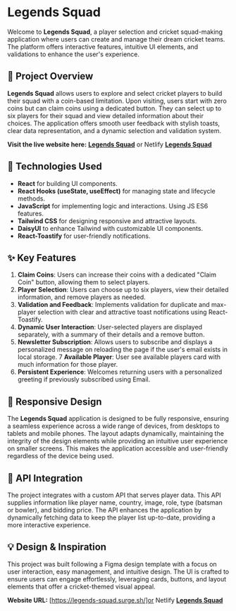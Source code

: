 # **Legends Squad**  
Welcome to **Legends Squad**, a player selection and cricket squad-making application where users can create and manage their dream cricket teams. The platform offers interactive features, intuitive UI elements, and validations to enhance the user's experience.

## 🌟 **Project Overview**  
**Legends Squad** allows users to explore and select cricket players to build their squad with a coin-based limitation. Upon visiting, users start with zero coins but can claim coins using a dedicated button. They can select up to six players for their squad and view detailed information about their choices. The application offers smooth user feedback with stylish toasts, clear data representation, and a dynamic selection and validation system.

**Visit the live website here:** [**Legends Squad**](https://legends-squad.surge.sh/) or Netlify [**Legends Squad**](https://legends-squad.netlify.app/)

## 🚀 **Technologies Used**  
- **React** for building UI components.
- **React Hooks (useState, useEffect)** for managing state and lifecycle methods.
- **JavaScript** for implementing logic and interactions. Using JS ES6 features.
- **Tailwind CSS** for designing responsive and attractive layouts.
- **DaisyUI** to enhance Tailwind with customizable UI components.
- **React-Toastify** for user-friendly notifications.

## ✨ **Key Features**  
1. **Claim Coins**: Users can increase their coins with a dedicated "Claim Coin" button, allowing them to select players.
2. **Player Selection**: Users can choose up to six players, view their detailed information, and remove players as needed.
3. **Validation and Feedback**: Implements validation for duplicate and max-player selection with clear and attractive toast notifications using React-Toastify.
4. **Dynamic User Interaction**: User-selected players are displayed separately, with a summary of their details and a remove button.
5. **Newsletter Subscription**: Allows users to subscribe and displays a personalized message on reloading the page if the user's email exists in local storage.
7 **Available Player**: User see available players card with much information for those player.
6. **Persistent Experience**: Welcomes returning users with a personalized greeting if previously subscribed using Email.

## 📱 **Responsive Design**  
The **Legends Squad** application is designed to be fully responsive, ensuring a seamless experience across a wide range of devices, from desktops to tablets and mobile phones. The layout adapts dynamically, maintaining the integrity of the design elements while providing an intuitive user experience on smaller screens. This makes the application accessible and user-friendly regardless of the device being used.

## 🔌 **API Integration**  
The project integrates with a custom API that serves player data. This API supplies information like player name, country, image, role, type (batsman or bowler), and bidding price. The API enhances the application by dynamically fetching data to keep the player list up-to-date, providing a more interactive experience.

## 💡 **Design & Inspiration**  
This project was built following a Figma design template with a focus on user interaction, easy management, and intuitive design. The UI is crafted to ensure users can engage effortlessly, leveraging cards, buttons, and layout elements that offer a cricket-themed visual appeal.

**Website URL:** [https://legends-squad.surge.sh/]or Netlify [**Legends Squad**](https://legends-squad.netlify.app/)